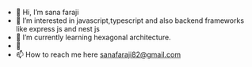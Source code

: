 - 👋 Hi, I’m sana faraji
- 👀 I’m interested in javascript,typescript and also backend frameworks like express js and nest js
- 🌱 I’m currently learning hexagonal architecture.
- 💞
- 📫 How to reach me here sanafaraji82@gmail.com
  

<!---
sanaishere/sanaishere is a ✨ special ✨ repository because its `README.md` (this file) appears on your GitHub profile.
You can click the Preview link to take a look at your changes.
--->

